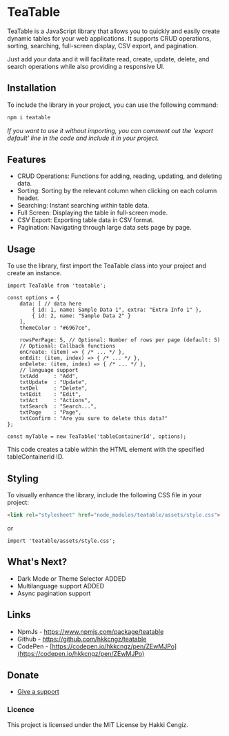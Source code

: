 # TeaTable

TeaTable is a JavaScript library that allows you to quickly and easily create dynamic tables for your web applications. It supports CRUD operations, sorting, searching, full-screen display, CSV export, and pagination.

Just add your data and it will facilitate read, create, update, delete, and search operations while also providing a responsive UI.

## Installation

To include the library in your project, you can use the following command:

```bash
npm i teatable
```

_If you want to use it without importing, you can comment out the 'export default' line in the code and include it in your project._

## Features

- CRUD Operations: Functions for adding, reading, updating, and deleting data.
- Sorting: Sorting by the relevant column when clicking on each column header.
- Searching: Instant searching within table data.
- Full Screen: Displaying the table in full-screen mode.
- CSV Export: Exporting table data in CSV format.
- Pagination: Navigating through large data sets page by page.

## Usage

To use the library, first import the TeaTable class into your project and create an instance.

```
import TeaTable from 'teatable';

const options = {
    data: [ // data here
        { id: 1, name: Sample Data 1", extra: "Extra Info 1" },
        { id: 2, name: "Sample Data 2" }
    ],
    themeColor : "#6967ce",

    rowsPerPage: 5, // Optional: Number of rows per page (default: 5)
    // Optional: Callback functions
    onCreate: (item) => { /* ... */ },
    onEdit: (item, index) => { /* ... */ },
    onDelete: (item, index) => { /* ... */ },
    // language support
    txtAdd     : "Add",
    txtUpdate  : "Update",
    txtDel     : "Delete",
    txtEdit    : "Edit",
    txtAct     : "Actions",
    txtSearch  : "Search...",
    txtPage    : "Page",
    txtConfirm : "Are you sure to delete this data?"
};

const myTable = new TeaTable('tableContainerId', options);
```

This code creates a table within the HTML element with the specified tableContainerId ID.

## Styling

To visually enhance the library, include the following CSS file in your project:

```html
<link rel="stylesheet" href="node_modules/teatable/assets/style.css">
```
or

```import 'teatable/assets/style.css';```


## What's Next?

- Dark Mode or Theme Selector ADDED
- Multilanguage support ADDED
- Async pagination support


## Links
- NpmJs - https://www.npmjs.com/package/teatable
- Github - https://github.com/hkkcngz/teatable
- CodePen - [https://codepen.io/hkkcngz/pen/ZEwMJPo](https://codepen.io/hkkcngz/pen/ZEwMJPo)


## Donate
 - [Give a support](https://aeo.ptt.gov.tr/l/c1mTG6v5)


### Licence

This project is licensed under the MIT License by Hakki Cengiz.
